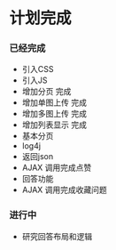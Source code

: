 # 计划完成


### 已经完成
* 引入CSS
* 引入JS
* 增加分页 完成
* 增加单图上传 完成
* 增加多图上传 完成
* 增加列表显示 完成
* 基本分页
* log4j
* 返回json
* AJAX 调用完成点赞
* 回答功能
* AJAX 调用完成收藏问题

### 进行中

* 研究回答布局和逻辑







